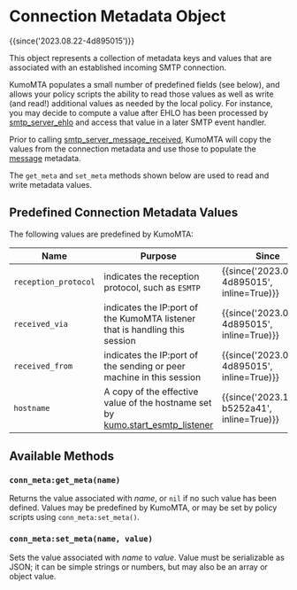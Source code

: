 # Connection Metadata Object

{{since('2023.08.22-4d895015')}}

This object represents a collection of metadata keys and values that
are associated with an established incoming SMTP connection.

KumoMTA populates a small number of predefined fields (see below), and allows
your policy scripts the ability to read those values as well as write (and
read!) additional values as needed by the local policy.  For instance, you may
decide to compute a value after EHLO has been processed by
[smtp_server_ehlo](events/smtp_server_ehlo.md) and access that value in a
later SMTP event handler.

Prior to calling [smtp_server_message_received](events/smtp_server_message_received.md),
KumoMTA will copy the values from the connection metadata and use those to populate
the [message](message/index.md) metadata.

The `get_meta` and `set_meta` methods shown below are used to read and write
metadata values.

## Predefined Connection Metadata Values

The following values are predefined by KumoMTA:

|Name|Purpose|Since|
|----|-------|-----|
|`reception_protocol`|indicates the reception protocol, such as `ESMTP`|{{since('2023.08.22-4d895015', inline=True)}}|
|`received_via`|indicates the IP:port of the KumoMTA listener that is handling this session|{{since('2023.08.22-4d895015', inline=True)}}|
|`received_from`|indicates the IP:port of the sending or peer machine in this session|{{since('2023.08.22-4d895015', inline=True)}}|
|`hostname`|A copy of the effective value of the hostname set by [kumo.start_esmtp_listener](kumo/start_esmtp_listener.md#hostname)|{{since('2023.11.28-b5252a41', inline=True)}}|

## Available Methods

### `conn_meta:get_meta(name)`

Returns the value associated with *name*, or `nil` if no such value has been defined.
Values may be predefined by KumoMTA, or may be set by policy scripts using `conn_meta:set_meta()`.


### `conn_meta:set_meta(name, value)`

Sets the value associated with *name* to *value*.  Value must be serializable as JSON; it can be simple
strings or numbers, but may also be an array or object value.
